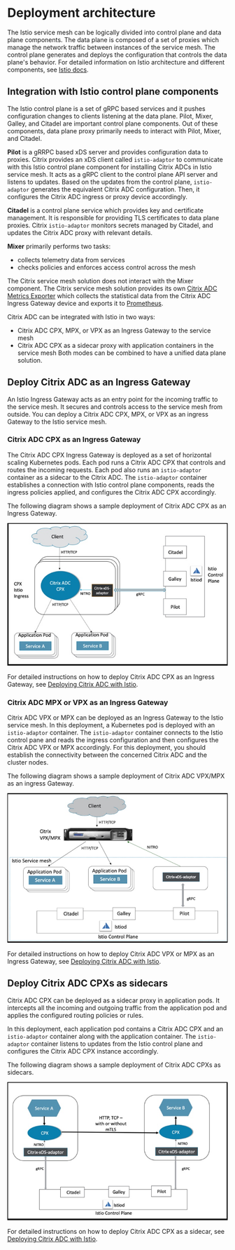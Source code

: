 
# Deployment architecture

The Istio service mesh can be logically divided into control plane and data plane components. The data plane is composed of a set of proxies which manage the network traffic between instances of the service mesh. The control plane generates and deploys the configuration that controls the data plane's behavior.
For detailed information on Istio architecture and different components, see [Istio docs](https://istio.io/docs/concepts/what-is-istio/#architecture).

## Integration with Istio control plane components

The Istio control plane is a set of gRPC based services and it pushes configuration changes to clients listening at the data plane. Pilot, Mixer, Galley, and Citadel are important control plane components. Out of these components, data plane proxy primarily needs to interact with Pilot, Mixer, and Citadel.

**Pilot** is a gRRPC based xDS server and provides configuration data to proxies. Citrix provides an xDS client called `istio-adaptor` to communicate with this Istio control plane component for installing Citrix ADCs in Istio service mesh. It acts as a gRPC client to the control plane API server and listens to updates. Based on the updates from the control plane, `istio-adaptor` generates the equivalent Citrix ADC configuration. Then, it configures the Citrix ADC ingress or proxy device accordingly.

**Citadel** is a control plane service which provides key and certificate management. It is responsible for providing TLS certificates to data plane proxies. Citrix `istio-adaptor` monitors secrets managed by Citadel, and updates the Citrix ADC proxy with relevant details.

**Mixer** primarily performs two tasks:

- collects telemetry data from services
- checks policies and enforces access control across the mesh

The Citrix service mesh solution does not interact with the Mixer component. The Citrix service mesh solution provides its own [Citrix ADC Metrics Exporter](https://github.com/citrix/citrix-adc-metrics-exporter) which collects the statistical data from the Citrix ADC Ingress Gateway device and exports it to [Prometheus](https://prometheus.io).

Citrix ADC can be integrated with Istio in two ways:

- Citrix ADC CPX, MPX, or VPX as an Ingress Gateway to the service mesh
- Citrix ADC CPX as a sidecar proxy with application containers in the service mesh
Both modes can be combined to have a unified data plane solution.

## Deploy Citrix ADC as an Ingress Gateway

An Istio Ingress Gateway acts as an entry point for the incoming traffic to the service mesh. It secures and controls access to the service mesh from outside. You can deploy a Citrix ADC CPX, MPX, or VPX as an ingress Gateway to the Istio service mesh.

### Citrix ADC CPX as an Ingress Gateway

The Citrix ADC CPX Ingress Gateway is deployed as a set of horizontal scaling Kubernetes pods. Each pod runs a Citrix ADC CPX that controls and routes the incoming requests.
Each pod also runs an `istio-adaptor` container as a sidecar to the Citrix ADC. The `istio-adaptor` container establishes a connection with Istio control plane components, reads the ingress policies applied, and configures the Citrix ADC CPX accordingly.

The following diagram shows a sample deployment of Citrix ADC CPX as an Ingress Gateway.

![CPX-ingress](media/CPX-ingress.jpeg)

For detailed instructions on how to deploy Citrix ADC CPX as an Ingress Gateway, see [Deploying Citrix ADC with Istio](deploy-istio-adaptor-yaml.md).

### Citrix ADC MPX or VPX as an Ingress Gateway

Citrix ADC VPX or MPX can be deployed as an Ingress Gateway to the Istio service mesh. In this deployment, a Kubernetes pod is deployed with an `istio-adaptor` container. The `istio-adaptor` container connects to the Istio control pane and reads the ingress configuration and then configures the Citrix ADC VPX or MPX accordingly. For this deployment, you should establish the connectivity between the concerned Citrix ADC and the cluster nodes.

The following diagram shows a sample deployment of Citrix ADC VPX/MPX as an ingress Gateway.

![vpx-ingress](media/vpx-ingress.jpeg)

For detailed instructions on how to deploy Citrix ADC VPX or MPX as an Ingress Gateway, see [Deploying Citrix ADC with Istio](deploy-istio-adaptor-yaml.md).

## Deploy Citrix ADC CPXs as sidecars

Citrix ADC CPX can be deployed as a sidecar proxy in application pods. It intercepts all the incoming and outgoing traffic from the application pod and applies the configured routing policies or rules.

In this deployment, each application pod contains a Citrix ADC CPX and an `istio-adaptor` container along with the application container.
The `istio-adaptor` container listens to updates from the Istio control plane and configures the Citrix ADC CPX instance accordingly.

The following diagram shows a sample deployment of Citrix ADC CPXs as sidecars.

![cpx-proxy](media/cpx-proxy.jpeg)

For detailed instructions on how to deploy Citrix ADC CPX as a sidecar, see [Deploying Citrix ADC with Istio](deploy-istio-adaptor-yaml.md).
